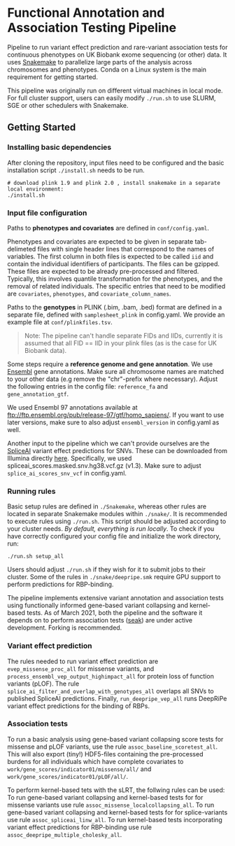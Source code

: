 # Functional Annotation and Association Testing Pipeline
Pipeline to run variant effect prediction and rare-variant association tests for continuous phenotypes on UK Biobank exome sequencing (or other) data. It uses [Snakemake](https://snakemake.github.io/) to parallelize large parts of the analysis across chromosomes and phenotypes. Conda on a Linux system is the main requirement for getting started.

This pipeline was originally run on different virtual machines in local mode. For full cluster support, users can easily modify `./run.sh` to use SLURM, SGE or other schedulers with Snakemake.

## Getting Started
### Installing basic dependencies
After cloning the repository, input files need to be configured and the basic installation script `./install.sh` needs to be run.

```
# download plink 1.9 and plink 2.0 , install snakemake in a separate local environment:
./install.sh
```
### Input file configuration
Paths to **phenotypes and covariates** are defined in `conf/config.yaml`.

Phenotypes and covariates are expected to be given in separate tab-delimeted files with single header lines that correspond to the names of variables. The first column in both files is expected to be called `iid` and contain the individual identifiers of participants. The files can be gzipped. These files are expected to be already pre-processed and filtered. Typically, this involves quantile transformation for the phenotypes, and the removal of related individuals. The specific entries that need to be modified are `covariates`, `phenotypes`, and `covariate_column_names`.

Paths to the **genotypes** in PLINK (.bim, .bam, .bed) format are defined in a separate file, defined with `samplesheet_plink` in config.yaml. We provide an example file at `conf/plinkfiles.tsv`.

> Note: The pipeline can't handle separate FIDs and IIDs, currently it is assumed that all FID == IID in your plink files (as is the case for UK Biobank data).

Some steps require a **reference genome and gene annotation**. We use [Ensembl](https://www.ensembl.org/index.html) gene annotations. Make sure all chromosome names are matched to your other data (e.g remove the "chr"-prefix where necessary). Adjust the following entries in the config file: `reference_fa` and `gene_annotation_gtf`. 

We used Ensembl 97 annotations available at ftp://ftp.ensembl.org/pub/release-97/gtf/homo_sapiens/. If you want to use later versions, make sure to also adjust `ensembl_version` in config.yaml as well.

Another input to the pipeline which we can't provide ourselves are the [SpliceAI](https://github.com/Illumina/SpliceAI) variant effect predictions for SNVs. These can be downloaded from Illumina directly [here](https://basespace.illumina.com/s/otSPW8hnhaZR). Specifically, we used spliceai_scores.masked.snv.hg38.vcf.gz (v1.3). Make sure to adjust `splice_ai_scores_snv_vcf` in config.yaml.

### Running rules

Basic setup rules are defined in `./Snakemake`, whereas other rules are located in separate Snakemake modules within `./snake/`. It is recommended to execute rules using `./run.sh`. This script should be adjusted according to your cluster needs. *By default, everything is run locally*. To check if you have correctly configured your config file and initialize the work directory, run:

```
./run.sh setup_all
```

Users should adjust `./run.sh` if they wish for it to submit jobs to their cluster. Some of the rules in `./snake/deepripe.smk` require GPU support to perform predictions for RBP-binding.

The pipeline implements extensive variant annotation and association tests using functionally informed gene-based variant collapsing and kernel-based tests. As of March 2021, both the pipeline and the software it depends on to perform association tests ([seak](https://github.com/HealthML/seak)) are under active development. Forking is recommended.

### Variant effect prediction

The rules needed to run variant effect prediction are `evep_missense_proc_all` for missense variants, and `process_ensembl_vep_output_highimpact_all` for protein loss of function variants (pLOF). The rule `splice_ai_filter_and_overlap_with_genotypes_all` overlaps all SNVs to published SpliceAI predictions. Finally, `run_deepripe_vep_all` runs DeepRiPe variant effect predictions for the binding of RBPs.

### Association tests

To run a basic analysis using gene-based variant collapsing score tests for missense and pLOF variants, use the rule `assoc_baseline_scoretest_all`. This will also export (tiny!) HDF5-files containing the pre-processed burdens for all individuals which have complete covariates to `work/gene_scores/indicator01/missense/all/` and `work/gene_scores/indicator01/pLOF/all/`.

To perform kernel-based tets with the sLRT, the follwing rules can be used: To run gene-based variant collapsing and kernel-based tests for for missense variants use rule `assoc_missense_localcollapsing_all`. To run gene-based variant collapsing and kernel-based tests for for splice-variants use rule `assoc_spliceai_linw_all`. To run kernel-based tests incorporating variant effect predictions for RBP-binding use rule `assoc_deepripe_multiple_cholesky_all`.
